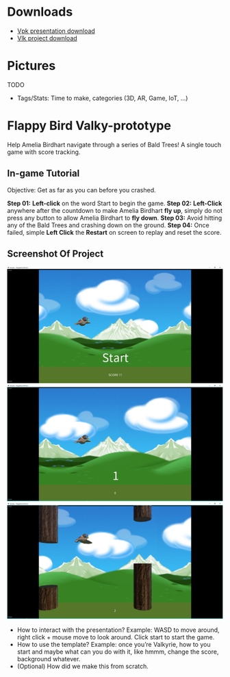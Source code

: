# Downloads

- [Vpk presentation download](https://cdn2.talansoft.com/ftp/samples/FlappyBird.vpk)
- [Vlk project download](https://cdn2.talansoft.com/ftp/samples/FlappyBird.zip)

# Pictures

TODO

* Tags/Stats: Time to make, categories (3D, AR, Game, IoT, ...)
# Flappy Bird Valky-prototype
Help Amelia Birdhart navigate through a series of Bald Trees! A single touch game with score tracking.  

## In-game Tutorial
Objective: Get as far as you can before you crashed. 

**Step 01:** **Left-click** on the word Start to begin the game.
**Step 02:** **Left-Click** anywhere after the countdown to make Amelia Birdhart **fly up**, simply do not press any button to allow Amelia Birdhart to **fly down**. 
**Step 03:** Avoid hitting any of the Bald Trees and crashing down on the ground. 
**Step 04:** Once failed, simple **Left Click** the **Restart** on screen to replay and reset the score. 

## Screenshot Of Project
![FB_04_Title](uploads/04d79b608a3ecc9a2b71806bc6cd24f0/FB_04_Title.png)
![FB_02_Gameplay01](uploads/27bce13456a80692fbc7931da235b2e9/FB_02_Gameplay01.png)
![FB_03_Gameplay02](uploads/fb3985fb2046daa917a68520d452f095/FB_03_Gameplay02.png)


* How to interact with the presentation? Example: WASD to move around, right click + mouse move to look around. Click start to start the game.
* How to use the template? Example: once you’re Valkyrie, how to you start and maybe what can you do with it, like hmmm, change the score, background whatever.
* (Optional) How did we make this from scratch.
